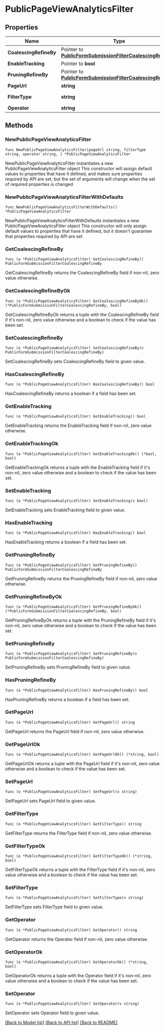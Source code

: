 # PublicPageViewAnalyticsFilter

## Properties

Name | Type | Description | Notes
------------ | ------------- | ------------- | -------------
**CoalescingRefineBy** | Pointer to [**PublicFormSubmissionFilterCoalescingRefineBy**](PublicFormSubmissionFilterCoalescingRefineBy.md) |  | [optional] 
**EnableTracking** | Pointer to **bool** |  | [optional] 
**PruningRefineBy** | Pointer to [**PublicFormSubmissionFilterCoalescingRefineBy**](PublicFormSubmissionFilterCoalescingRefineBy.md) |  | [optional] 
**PageUrl** | **string** |  | 
**FilterType** | **string** |  | [default to "PAGE_VIEW"]
**Operator** | **string** |  | 

## Methods

### NewPublicPageViewAnalyticsFilter

`func NewPublicPageViewAnalyticsFilter(pageUrl string, filterType string, operator string, ) *PublicPageViewAnalyticsFilter`

NewPublicPageViewAnalyticsFilter instantiates a new PublicPageViewAnalyticsFilter object
This constructor will assign default values to properties that have it defined,
and makes sure properties required by API are set, but the set of arguments
will change when the set of required properties is changed

### NewPublicPageViewAnalyticsFilterWithDefaults

`func NewPublicPageViewAnalyticsFilterWithDefaults() *PublicPageViewAnalyticsFilter`

NewPublicPageViewAnalyticsFilterWithDefaults instantiates a new PublicPageViewAnalyticsFilter object
This constructor will only assign default values to properties that have it defined,
but it doesn't guarantee that properties required by API are set

### GetCoalescingRefineBy

`func (o *PublicPageViewAnalyticsFilter) GetCoalescingRefineBy() PublicFormSubmissionFilterCoalescingRefineBy`

GetCoalescingRefineBy returns the CoalescingRefineBy field if non-nil, zero value otherwise.

### GetCoalescingRefineByOk

`func (o *PublicPageViewAnalyticsFilter) GetCoalescingRefineByOk() (*PublicFormSubmissionFilterCoalescingRefineBy, bool)`

GetCoalescingRefineByOk returns a tuple with the CoalescingRefineBy field if it's non-nil, zero value otherwise
and a boolean to check if the value has been set.

### SetCoalescingRefineBy

`func (o *PublicPageViewAnalyticsFilter) SetCoalescingRefineBy(v PublicFormSubmissionFilterCoalescingRefineBy)`

SetCoalescingRefineBy sets CoalescingRefineBy field to given value.

### HasCoalescingRefineBy

`func (o *PublicPageViewAnalyticsFilter) HasCoalescingRefineBy() bool`

HasCoalescingRefineBy returns a boolean if a field has been set.

### GetEnableTracking

`func (o *PublicPageViewAnalyticsFilter) GetEnableTracking() bool`

GetEnableTracking returns the EnableTracking field if non-nil, zero value otherwise.

### GetEnableTrackingOk

`func (o *PublicPageViewAnalyticsFilter) GetEnableTrackingOk() (*bool, bool)`

GetEnableTrackingOk returns a tuple with the EnableTracking field if it's non-nil, zero value otherwise
and a boolean to check if the value has been set.

### SetEnableTracking

`func (o *PublicPageViewAnalyticsFilter) SetEnableTracking(v bool)`

SetEnableTracking sets EnableTracking field to given value.

### HasEnableTracking

`func (o *PublicPageViewAnalyticsFilter) HasEnableTracking() bool`

HasEnableTracking returns a boolean if a field has been set.

### GetPruningRefineBy

`func (o *PublicPageViewAnalyticsFilter) GetPruningRefineBy() PublicFormSubmissionFilterCoalescingRefineBy`

GetPruningRefineBy returns the PruningRefineBy field if non-nil, zero value otherwise.

### GetPruningRefineByOk

`func (o *PublicPageViewAnalyticsFilter) GetPruningRefineByOk() (*PublicFormSubmissionFilterCoalescingRefineBy, bool)`

GetPruningRefineByOk returns a tuple with the PruningRefineBy field if it's non-nil, zero value otherwise
and a boolean to check if the value has been set.

### SetPruningRefineBy

`func (o *PublicPageViewAnalyticsFilter) SetPruningRefineBy(v PublicFormSubmissionFilterCoalescingRefineBy)`

SetPruningRefineBy sets PruningRefineBy field to given value.

### HasPruningRefineBy

`func (o *PublicPageViewAnalyticsFilter) HasPruningRefineBy() bool`

HasPruningRefineBy returns a boolean if a field has been set.

### GetPageUrl

`func (o *PublicPageViewAnalyticsFilter) GetPageUrl() string`

GetPageUrl returns the PageUrl field if non-nil, zero value otherwise.

### GetPageUrlOk

`func (o *PublicPageViewAnalyticsFilter) GetPageUrlOk() (*string, bool)`

GetPageUrlOk returns a tuple with the PageUrl field if it's non-nil, zero value otherwise
and a boolean to check if the value has been set.

### SetPageUrl

`func (o *PublicPageViewAnalyticsFilter) SetPageUrl(v string)`

SetPageUrl sets PageUrl field to given value.


### GetFilterType

`func (o *PublicPageViewAnalyticsFilter) GetFilterType() string`

GetFilterType returns the FilterType field if non-nil, zero value otherwise.

### GetFilterTypeOk

`func (o *PublicPageViewAnalyticsFilter) GetFilterTypeOk() (*string, bool)`

GetFilterTypeOk returns a tuple with the FilterType field if it's non-nil, zero value otherwise
and a boolean to check if the value has been set.

### SetFilterType

`func (o *PublicPageViewAnalyticsFilter) SetFilterType(v string)`

SetFilterType sets FilterType field to given value.


### GetOperator

`func (o *PublicPageViewAnalyticsFilter) GetOperator() string`

GetOperator returns the Operator field if non-nil, zero value otherwise.

### GetOperatorOk

`func (o *PublicPageViewAnalyticsFilter) GetOperatorOk() (*string, bool)`

GetOperatorOk returns a tuple with the Operator field if it's non-nil, zero value otherwise
and a boolean to check if the value has been set.

### SetOperator

`func (o *PublicPageViewAnalyticsFilter) SetOperator(v string)`

SetOperator sets Operator field to given value.



[[Back to Model list]](../README.md#documentation-for-models) [[Back to API list]](../README.md#documentation-for-api-endpoints) [[Back to README]](../README.md)


